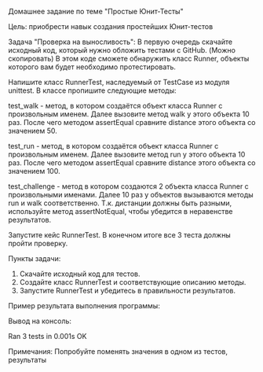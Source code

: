Домашнее задание по теме "Простые Юнит-Тесты"

Цель: приобрести навык создания простейших Юнит-тестов

Задача "Проверка на выносливость":
В первую очередь скачайте исходный код, который нужно обложить тестами с GitHub. (Можно скопировать)
В этом коде сможете обнаружить класс Runner, объекты которого вам будет необходимо протестировать.

Напишите класс RunnerTest, наследуемый от TestCase из модуля unittest. В классе пропишите следующие методы:

test_walk - метод, в котором создаётся объект класса Runner с произвольным именем. Далее вызовите метод walk у этого объекта 10 раз. После чего методом assertEqual сравните distance этого объекта со значением 50.

test_run - метод, в котором создаётся объект класса Runner с произвольным именем. Далее вызовите метод run у этого объекта 10 раз. После чего методом assertEqual сравните distance этого объекта со значением 100.

test_challenge - метод в котором создаются 2 объекта класса Runner с произвольными именами. Далее 10 раз у объектов вызываются методы run и walk соответственно. Т.к. дистанции должны быть разными, используйте метод assertNotEqual, чтобы убедится в неравенстве результатов.

Запустите кейс RunnerTest. В конечном итоге все 3 теста должны пройти проверку.

Пункты задачи:
1. Скачайте исходный код для тестов.
2. Создайте класс RunnerTest и соответствующие описанию методы.
3. Запустите RunnerTest и убедитесь в правильности результатов.

Пример результата выполнения программы:

Вывод на консоль:

Ran 3 tests in 0.001s OK

Примечания:
Попробуйте поменять значения в одном из тестов, результаты
